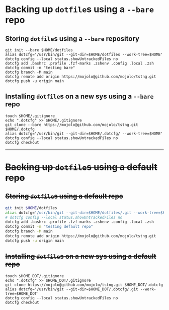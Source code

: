 

# Backing up `dotfile`s using a `--bare` repo

## Storing `dotfile`s using a `--bare` repository

```
git init --bare $HOME/dotfiles
alias dotcfg='/usr/bin/git --git-dir=$HOME/dotfiles --work-tree=$HOME'
dotcfg config --local status.showUntrackedFiles no
dotcfg add .bashrc .profile .fzf-marks .zshenv .config .local .zsh
dotcfg commit -m "testing bare"
dotcfg branch -M main
dotcfg remote add origin https://mojolo@github.com/mojolo/tstng.git
dotcfg push -u origin main
```

## Installing `dotfile`s on a new sys using a `--bare` repo

```
touch $HOME/.gitignore
echo ".dotcfg" >> $HOME/.gitignore
git clone --bare https://mojolo@github.com/mojolo/tstng.git $HOME/.dotcfg
alias dotcfg='/usr/bin/git --git-dir=$HOME/.dotcfg/ --work-tree=$HOME'
dotcfg config --local status.showUntrackedFiles no
dotcfg checkout
```



---

# ~~Backing up `dotfile`s using a default repo~~

## ~~Storing `dotfile`s using a default repo~~

```bash
git init $HOME/dotfiles
alias dotcfg='/usr/bin/git --git-dir=$HOME/dotfiles/.git --work-tree=$HOME'
# dotcfg config --local status.showUntrackedFiles no
dotcfg add .bashrc .profile .fzf-marks .zshenv .config .local .zsh
dotcfg commit -m "testing default repo"
dotcfg branch -M main
dotcfg remote add origin https://mojolo@github.com/mojolo/tstng.git
dotcfg push -u origin main
```

## ~~Installing `dotfile`s on a new sys using a default repo~~

```
touch $HOME_DOT/.gitignore
echo ".dotcfg" >> $HOME_DOT/.gitignore
git clone https://mojolo@github.com/mojolo/tstng.git $HOME_DOT/.dotcfg
alias dotcfg='/usr/bin/git --git-dir=$HOME_DOT/.dotcfg/.git --work-tree=$HOME_DOT'
dotcfg config --local status.showUntrackedFiles no
dotcfg checkout
```

